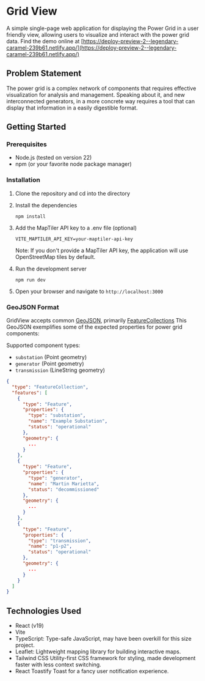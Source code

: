 # Grid View

A simple single-page web application for displaying the Power Grid in a user friendly view,
allowing users to visualize and interact with the power grid data.
Find the demo online
at [https://deploy-preview-2--legendary-caramel-239b61.netlify.app/](https://deploy-preview-2--legendary-caramel-239b61.netlify.app/)

## Problem Statement

The power grid is a complex network of components that requires effective visualization for analysis and management.
Speaking about it, and new interconnected generators, in a more concrete way requires a tool that can display
that information in a easily digestible format.

## Getting Started

### Prerequisites

- Node.js (tested on version 22)
- npm (or your favorite node package manager)

### Installation

1. Clone the repository and cd into the directory

2. Install the dependencies
   ```shell
   npm install
   ```

3. Add the MapTiler API key to a .env file (optional)
   ```shell
   VITE_MAPTILER_API_KEY=your-maptiler-api-key
   ```
   Note: If you don't provide a MapTiler API key, the application will use OpenStreetMap tiles by default.

4. Run the development server
   ```shell
   npm run dev
   ```

5. Open your browser and navigate to `http://localhost:3000`

### GeoJSON Format

GridView accepts common [GeoJSON](https://datatracker.ietf.org/doc/html/rfc7946),
primarily [FeatureCollections](https://datatracker.ietf.org/doc/html/rfc7946#section-3.3)
This GeoJSON exemplifies some of the expected properties for power grid components:

Supported component types:

- `substation` (Point geometry)
- `generator` (Point geometry)
- `transmission` (LineString geometry)

```json
{
  "type": "FeatureCollection",
  "features": [
    {
      "type": "Feature",
      "properties": {
        "type": "substation",
        "name": "Example Substation",
        "status": "operational"
      },
      "geometry": {
        ...
      }
    },
    {
      "type": "Feature",
      "properties": {
        "type": "generator",
        "name": "Martin Marietta",
        "status": "decommissioned"
      },
      "geometry": {
        ...
      }
    },
    {
      "type": "Feature",
      "properties": {
        "type": "transmission",
        "name": "p1-p2",
        "status": "operational"
      },
      "geometry": {
        ...
      }
    }
  ]
}
```

## Technologies Used

- React (v19)
- Vite
- TypeScript: Type-safe JavaScript, may have been overkill for this size project.
- Leaflet: Lightweight mapping library for building interactive maps.
- Tailwind CSS Utility-first CSS framework for styling, made development faster with less context switching.
- React Toastify Toast for a fancy user notification experience.

